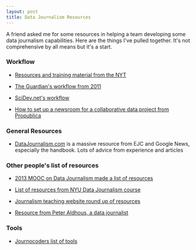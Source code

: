 ```yaml
---
layout: post
title: Data Journalism Resources
---
```


A friend asked me for some resources in helping a team developing some data journalism capabilities. Here are the things I've pulled together. It's not comprehensive by all means but it's a start. 

### Workflow

- [Resources and training material from the NYT](https://open.nytimes.com/how-we-helped-our-reporters-learn-to-love-spreadsheets-adc43a93b919) 
- [The Guardian's workflow from 2011](https://www.theguardian.com/news/datablog/2011/apr/07/data-journalism-workflow) 

- [SciDev.net's workflow](https://www.scidev.net/global/journalism/practical-guide/data-journalism-how-to-find-stories-in-numbers.html) 

- [How to set up a newsroom for a collaborative data project from  Propublica](https://www.propublica.org/nerds/collaborative-data-journalism-guide) 

### General Resources

- [DataJournalism.com](http://DataJournalism.com) is a massive resource from EJC and Google News, especially the handbook. Lots of advice from experience and articles

### Other people's list of resources

- [2013 MOOC on Data Journalism made a list of resources](https://www.slideshare.net/digitalamysw/data-drivenjournalismlinksmooc-sept13 ) 

- [List of resources from NYU Data Journalism course](http://www.smalldatajournalism.com/readings/ ) 

- [Journalism teaching website round up of resources](https://journalistsresource.org/tip-sheets/reporting/understanding-data-journalism-overview-tools-topics/)
- [Resource from Peter Aldhous, a data journalist](https://www.peteraldhous.com/resources.html )


### Tools

- [Journocoders list of tools](https://journocode.com/data-journalism-tools/  )